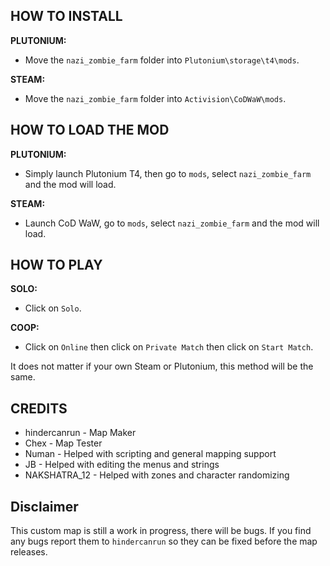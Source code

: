 ## HOW TO INSTALL


**PLUTONIUM:**


- Move the `nazi_zombie_farm` folder into `Plutonium\storage\t4\mods`.


**STEAM:**


- Move the `nazi_zombie_farm` folder into `Activision\CoDWaW\mods`.


## HOW TO LOAD THE MOD


**PLUTONIUM:**


- Simply launch Plutonium T4, then go to `mods`, select `nazi_zombie_farm` and the mod will load.


**STEAM:**


- Launch CoD WaW, go to `mods`, select `nazi_zombie_farm` and the mod will load.


## HOW TO PLAY


**SOLO:**


- Click on `Solo`.


**COOP:**


- Click on `Online` then click on `Private Match` then click on `Start Match`.


It does not matter if your own Steam or Plutonium, this method will be the same.


## CREDITS


- hindercanrun - Map Maker
- Chex - Map Tester
- Numan - Helped with scripting and general mapping support
- JB - Helped with editing the menus and strings
- NAKSHATRA_12 - Helped with zones and character randomizing


## Disclaimer


This custom map is still a work in progress, there will be bugs.
If you find any bugs report them to `hindercanrun` so they can
be fixed before the map releases.
